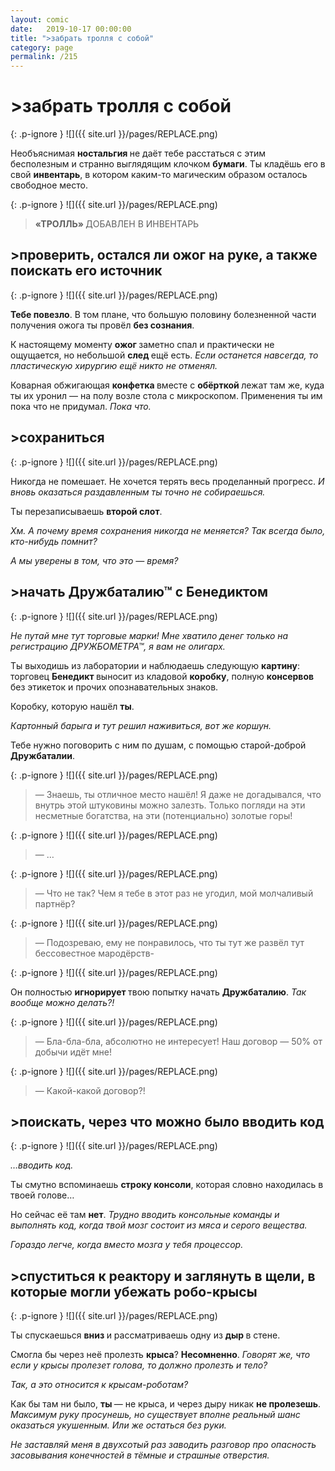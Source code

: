 ```yaml
---
layout: comic
date:   2019-10-17 00:00:00 
title: ">забрать тролля с собой"
category: page
permalink: /215
---
```

# >забрать тролля с собой

{: .p-ignore }
![]({{ site.url }}/pages/REPLACE.png)

Необъяснимая <strong>ностальгия </strong>не даёт тебе расстаться с этим бесполезным и странно выглядящим клочком <strong>бумаги</strong>. Ты кладёшь его в свой <strong>инвентарь</strong>, в котором каким-то магическим образом осталось свободное место.

{: .p-ignore }
![]({{ site.url }}/pages/REPLACE.png)

<blockquote><strong>«ТРОЛЛЬ» </strong>ДОБАВЛЕН В ИНВЕНТАРЬ</blockquote>

## >проверить, остался ли ожог на руке, а также поискать его источник

{: .p-ignore }
![]({{ site.url }}/pages/REPLACE.png)

<strong>Тебе повезло</strong>. В том плане, что большую половину болезненной части получения ожога ты провёл <strong>без сознания</strong>.

К настоящему моменту <strong>ожог </strong>заметно спал и практически не ощущается, но небольшой <strong>след </strong>ещё есть. <em>Если останется навсегда, то пластическую хирургию ещё никто не отменял.</em>

Коварная обжигающая <strong>конфетка </strong>вместе с <strong>обёрткой </strong>лежат там же, куда ты их уронил — на полу возле стола с микроскопом. Применения ты им пока что не придумал. <em>Пока что.</em>

## >сохраниться

{: .p-ignore }
![]({{ site.url }}/pages/REPLACE.png)

Никогда не помешает. Не хочется терять весь проделанный прогресс. <em>И вновь оказаться раздавленным ты точно не собираешься.</em>

Ты перезаписываешь <strong>второй слот</strong>. 

<em>Хм. А почему время сохранения никогда не меняется? Так всегда было, кто-нибудь помнит?</em>

<em>А мы уверены в том, что это — время?</em>

## >начать Дружбаталию™ с Бенедиктом

{: .p-ignore }
![]({{ site.url }}/pages/REPLACE.png)

<em>Не путай мне тут торговые марки! Мне хватило денег только на регистрацию ДРУЖБОМЕТРА™, я вам не олигарх.</em>

Ты выходишь из лаборатории и наблюдаешь следующую <strong>картину</strong>: торговец <strong>Бенедикт </strong>выносит из кладовой <strong>коробку</strong>, полную <strong>консервов </strong>без этикеток и прочих опознавательных знаков.

Коробку, которую нашёл <strong>ты</strong>. 

<em>Картонный барыга и тут решил наживиться, вот же коршун.</em>

Тебе нужно поговорить с ним по душам, с помощью старой-доброй <strong>Дружбаталии</strong>.

{: .p-ignore }
![]({{ site.url }}/pages/REPLACE.png)

<blockquote>— Знаешь, ты отличное место нашёл! Я даже не догадывался, что внутрь этой штуковины можно залезть. Только погляди на эти несметные богатства, на эти (потенциально) золотые горы!</blockquote>

{: .p-ignore }
![]({{ site.url }}/pages/REPLACE.png)

<blockquote>— …</blockquote>

{: .p-ignore }
![]({{ site.url }}/pages/REPLACE.png)

<blockquote>— Что не так? Чем я тебе в этот раз не угодил, мой молчаливый партнёр?</blockquote>

{: .p-ignore }
![]({{ site.url }}/pages/REPLACE.png)

<blockquote>— Подозреваю, ему не понравилось, что ты тут же развёл тут бессовестное мародёрств-</blockquote>

{: .p-ignore }
![]({{ site.url }}/pages/REPLACE.png)

Он полностью <strong>игнорирует </strong>твою попытку начать <strong>Дружбаталию</strong>. <em>Так вообще можно делать?!</em>

{: .p-ignore }
![]({{ site.url }}/pages/REPLACE.png)

<blockquote>— Бла-бла-бла, абсолютно не интересует! Наш договор — 50% от добычи идёт мне!</blockquote>

{: .p-ignore }
![]({{ site.url }}/pages/REPLACE.png)

<blockquote>— Какой-какой договор?!</blockquote>

## >поискать, через что можно было вводить код

{: .p-ignore }
![]({{ site.url }}/pages/REPLACE.png)

<em>…вводить код.</em>

Ты смутно вспоминаешь <strong>строку консоли</strong>, которая словно находилась в твоей голове…

Но сейчас её там <strong>нет</strong>. <em>Трудно вводить консольные команды и выполнять код, когда твой мозг состоит из мяса и серого вещества.</em>

<em>Гораздо легче, когда вместо мозга у тебя процессор.</em>

## >спуститься к реактору и заглянуть в щели, в которые могли убежать робо-крысы

{: .p-ignore }
![]({{ site.url }}/pages/REPLACE.png)

Ты спускаешься <strong>вниз </strong>и рассматриваешь одну из <strong>дыр </strong>в стене.

Смогла бы через неё пролезть <strong>крыса</strong>? <strong>Несомненно</strong>. <em>Говорят же, что если у крысы пролезет голова, то должно пролезть и тело?</em>

<em>Так, а это относится к крысам-роботам?</em>

Как бы там ни было, <strong>ты </strong>— не крыса, и через дыру никак <strong>не пролезешь</strong>. <em>Максимум руку просунешь, но существует вполне реальный шанс оказаться укушенным. Или же остаться без руки.</em>

<em>Не заставляй меня в двухсотый раз заводить разговор про опасность засовывания конечностей в тёмные и страшные отверстия.</em>
